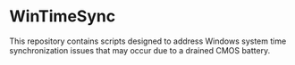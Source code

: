 # WinTimeSync
This repository contains scripts designed to address Windows system time synchronization issues that may occur due to a drained CMOS battery.
